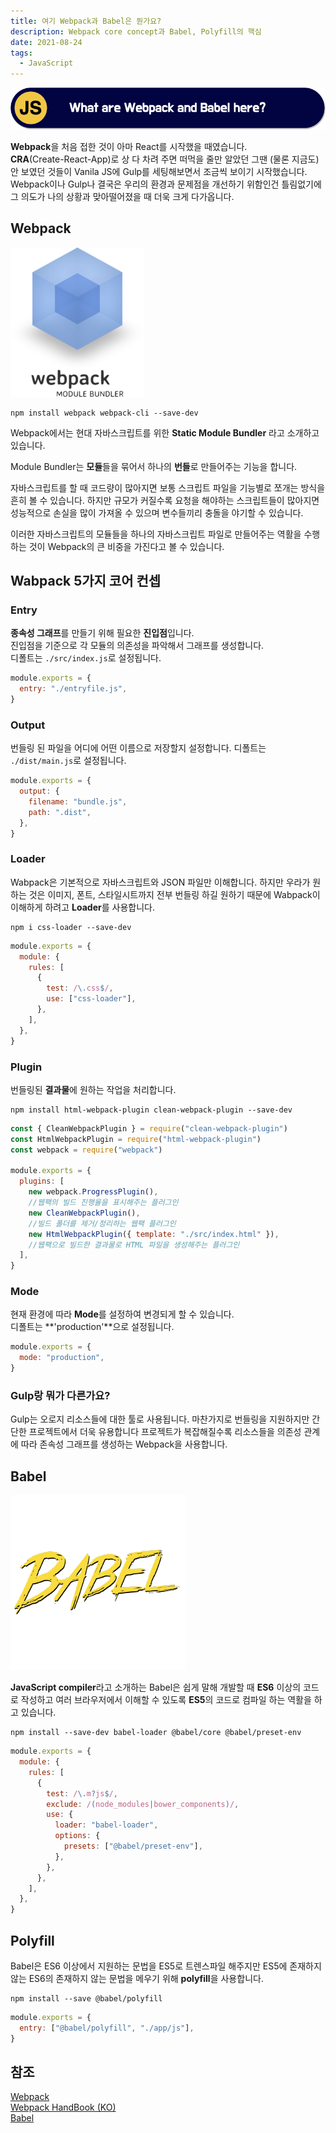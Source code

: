 ```yaml
---
title: 여기 Webpack과 Babel은 뭔가요?
description: Webpack core concept과 Babel, Polyfill의 핵심
date: 2021-08-24
tags:
  - JavaScript
---
```


![thumbnail](./thumb.png)

**Webpack**을 처음 접한 것이 아마 React를 시작했을 때였습니다.  
**CRA**(Create-React-App)로 상 다 차려 주면 떠먹을 줄만 알았던 그땐 (물론 지금도) 안 보였던 것들이 Vanila JS에 Gulp를 세팅해보면서 조금씩 보이기 시작했습니다.  
Webpack이나 Gulp나 결국은 우리의 환경과 문제점을 개선하기 위함인건 틀림없기에 그 의도가 나의 상황과 맞아떨어졌을 때 더욱 크게 다가옵니다.

## Webpack

![webpack](./Webpack-logo.png)

```
npm install webpack webpack-cli --save-dev
```

Webpack에서는 현대 자바스크립트를 위한 **Static Module Bundler**
라고 소개하고 있습니다.

Module Bundler는 **모듈**들을 묶어서 하나의 **번들**로 만들어주는 기능을 합니다.

자바스크립트를 할 때 코드량이 많아지면 보통 스크립트 파일을 기능별로
쪼개는 방식을 흔히 볼 수 있습니다. 하지만 규모가 커질수록 요청을 해야하는 스크립트들이 많아지면 성능적으로 손실을 많이 가져올 수 있으며 변수들끼리 충돌을 야기할 수 있습니다.

이러한 자바스크립트의 모듈들을 하나의 자바스크립트 파일로 만들어주는 역활을 수행하는 것이 Webpack의 큰 비중을 가진다고 볼 수 있습니다.

## Wabpack 5가지 코어 컨셉

### Entry

**종속성 그래프**를 만들기 위해 필요한 **진입점**입니다.  
진입점을 기준으로 각 모듈의 의존성을 파악해서 그래프를 생성합니다.  
디폴트는 `./src/index.js`로 설정됩니다.

```js
module.exports = {
  entry: "./entryfile.js",
}
```

### Output

번들링 된 파일을 어디에 어떤 이름으로 저장할지 설정합니다.
디폴트는 `./dist/main.js`로 설정됩니다.

```js
module.exports = {
  output: {
    filename: "bundle.js",
    path: ".dist",
  },
}
```

### Loader

Wabpack은 기본적으로 자바스크립트와 JSON 파일만 이해합니다.
하지만 우라가 원하는 것은 이미지, 폰트, 스타일시트까지 전부 번들링 하길 원하기 때문에 Wabpack이 이해하게 하려고 **Loader**를 사용합니다.

```
npm i css-loader --save-dev
```

```js
module.exports = {
  module: {
    rules: [
      {
        test: /\.css$/,
        use: ["css-loader"],
      },
    ],
  },
}
```

### Plugin

번들링된 **결과물**에 원하는 작업을 처리합니다.

```
npm install html-webpack-plugin clean-webpack-plugin --save-dev

```

```js
const { CleanWebpackPlugin } = require("clean-webpack-plugin")
const HtmlWebpackPlugin = require("html-webpack-plugin")
const webpack = require("webpack")

module.exports = {
  plugins: [
    new webpack.ProgressPlugin(),
    //웹팩의 빌드 진행율을 표시해주는 플러그인
    new CleanWebpackPlugin(),
    //빌드 폴더를 제거/정리하는 웹팩 플러그인
    new HtmlWebpackPlugin({ template: "./src/index.html" }),
    //웹팩으로 빌드한 결과물로 HTML 파일을 생성해주는 플러그인
  ],
}
```

### Mode

현재 환경에 따라 **Mode**를 설정하여 변경되게 할 수 있습니다.  
디폴트는 **'production'**으로 설정됩니다.

```js
module.exports = {
  mode: "production",
}
```

### Gulp랑 뭐가 다른가요?

Gulp는 오로지 리소스들에 대한 툴로 사용됩니다. 마찬가지로 번들링을 지원하지만 간단한 프로젝트에서 더욱 유용합니다
프로젝트가 복잡해질수록 리소스들을 의존성 관계에 따라 존속성 그래프를 생성하는 Webpack을 사용합니다.

## Babel

![babel](./Babel.png)

**JavaScript compiler**라고 소개하는 Babel은 쉽게 말해 개발할 때 **ES6** 이상의 코드로 작성하고 여러 브라우저에서 이해할 수 있도록 **ES5**의 코드로 컴파일 하는 역활을 하고 있습니다.

```
npm install --save-dev babel-loader @babel/core @babel/preset-env
```

```js
module.exports = {
  module: {
    rules: [
      {
        test: /\.m?js$/,
        exclude: /(node_modules|bower_components)/,
        use: {
          loader: "babel-loader",
          options: {
            presets: ["@babel/preset-env"],
          },
        },
      },
    ],
  },
}
```

## Polyfill

Babel은 ES6 이상에서 지원하는 문법을 ES5로 트렌스파일 해주지만 ES5에 존재하지 않는 ES6의 존재하지 않는 문법을 메우기 위해 **polyfill**을 사용합니다.

```
npm install --save @babel/polyfill
```

```js
module.exports = {
  entry: ["@babel/polyfill", "./app/js"],
}
```

## 참조

[Webpack](https://webpack.js.org/)  
[Webpack HandBook (KO)](https://joshua1988.github.io/webpack-guide/)  
[Babel](https://babeljs.io/)
